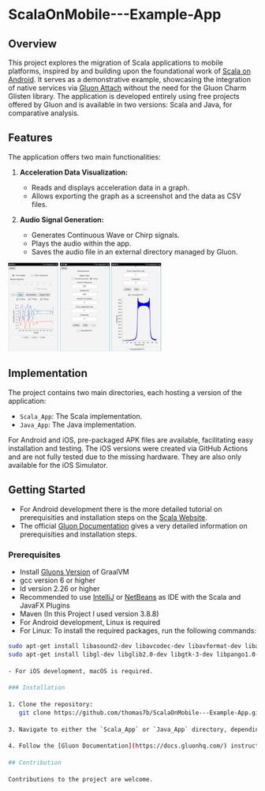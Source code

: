 # ScalaOnMobile---Example-App

## Overview

This project explores the migration of Scala applications to mobile platforms, inspired by and building upon the foundational work of [Scala on Android](https://github.com/makingthematrix/scalaonandroid). It serves as a demonstrative example, showcasing the integration of native services via [Gluon Attach](https://gluonhq.com/products/mobile/attach/) without the need for the Gluon Charm Glisten library. The application is developed entirely using free projects offered by Gluon and is available in two versions: Scala and Java, for comparative analysis.

## Features

The application offers two main functionalities:

1. **Acceleration Data Visualization:**
   - Reads and displays acceleration data in a graph.
   - Allows exporting the graph as a screenshot and the data as CSV files.

2. **Audio Signal Generation:**
   - Generates Continuous Wave or Chirp signals.
   - Plays the audio within the app.
   - Saves the audio file in an external directory managed by Gluon.
  
  <p float="left">
  <img src="Screenshots/Screenshotacc.png" width="20%" />
  <img src="Screenshots/ScreenshotSiggen.png" width="20%" />
  <img src="Screenshots/Screenshotfft.png" width="20%" />
</p>

## Implementation

The project contains two main directories, each hosting a version of the application:

- `Scala_App`: The Scala implementation.
- `Java_App`: The Java implementation.

For Android and iOS, pre-packaged APK files are available, facilitating easy installation and testing. The iOS versions were created via GitHub Actions and are not fully tested due to the missing hardware. They are also only available for the iOS Simulator.

## Getting Started

- For Android development there is the more detailed tutorial on prerequisities and installation steps on the [Scala Website](https://docs.scala-lang.org/tutorials/scala-on-android.html).
- The official [Gluon Documentation](https://docs.gluonhq.com/) gives a very detailed information on prerequisities and installation steps.
  
### Prerequisites

- Install [Gluons Version](https://github.com/gluonhq/graal/releases/tag/gluon-22.1.0.1-Final) of GraalVM
- gcc version 6 or higher
- ld version 2.26 or higher
- Recommended to use [IntelliJ](https://www.jetbrains.com/idea/?var=1) or [NetBeans](https://netbeans.apache.org/front/main/index.html) as IDE with the Scala and JavaFX Plugins
- Maven (In this Project I used version 3.8.8)
- For Android development, Linux is required
- For Linux: To install the required packages, run the following commands:

```bash
sudo apt-get install libasound2-dev libavcodec-dev libavformat-dev libavutil-dev libfreetype6-dev
sudo apt-get install libgl-dev libglib2.0-dev libgtk-3-dev libpango1.0-dev libx11-dev libxtst-dev zlib1g-dev

- For iOS development, macOS is required.

### Installation

1. Clone the repository:
   git clone https://github.com/thomas7b/ScalaOnMobile---Example-App.git
   
3. Navigate to either the `Scala_App` or `Java_App` directory, depending on your development preference.

4. Follow the [Gluon Documentation](https://docs.gluonhq.com/) instructions specific to your platform (Android/iOS) to build the native image and create the application.

## Contribution

Contributions to the project are welcome.


   
